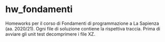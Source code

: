 # hw_fondamenti
Homeworks per il corso di Fondamenti di programmazione a La Sapienza (aa. 2020/21).
Ogni file di soluzione contiene la rispettiva traccia. Prima di avviare gli unit test decomprimere i file XZ.
